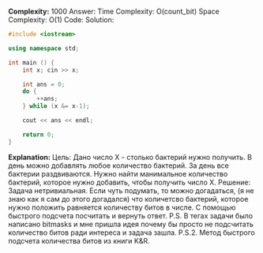 **Complexity:** 1000
Answer:
	Time Complexity: O(count_bit)
	Space Complexity: O(1)
Code:
Solution:
```cpp
#include <iostream>

using namespace std;

int main () {
    int x; cin >> x;

    int ans = 0;
    do {
        ++ans;
    } while (x &= x-1);

    cout << ans << endl;

    return 0;
}
```
**Explanation:**
	Цель: Дано число X - столько бактерий нужно получить. В день можно добавлять любое количество бактерий. За день все бактерии раздвиваются. Нужно найти манимальное количество бактерий, которое нужно добавить, чтобы получить число X.
	Решение: Задача нетривиальная. Если чуть подумать, то можно догадаться, (я не знаю как я сам до этого догадался) что количетсво бактерий, которое нужно положить равняется количеству битов в числе. С помощью быстрого подсчета посчитать и вернуть ответ.
	P.S. В тегах задачи было написано bitmasks и мне пришла идея почему бы просто не подсчитать количество битов ради интереса и задача зашла.
	P.S.2. Метод быстрого подсчета количества битов из книги K&R.